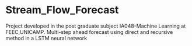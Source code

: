 # Stream_Flow_Forecast
Project developed in the post graduate subject IA048-Machine Learning at FEEC,UNICAMP. Multi-step ahead forecast using direct and recursive method in a LSTM neural network
